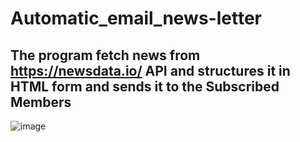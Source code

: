 # Automatic_email_news-letter

## The program fetch news from https://newsdata.io/ API and structures it in HTML form and sends it to the Subscribed Members
![image](https://user-images.githubusercontent.com/105564514/223160758-69555fc8-da78-4015-a21f-b01ca6032022.png)
